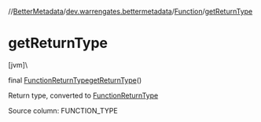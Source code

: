 //[BetterMetadata](../../../index.md)/[dev.warrengates.bettermetadata](../index.md)/[Function](index.md)/[getReturnType](get-return-type.md)

# getReturnType

[jvm]\

final [FunctionReturnType](../-function-return-type/index.md)[getReturnType](get-return-type.md)()

Return type, converted to [FunctionReturnType](../-function-return-type/index.md)

Source column: FUNCTION_TYPE
